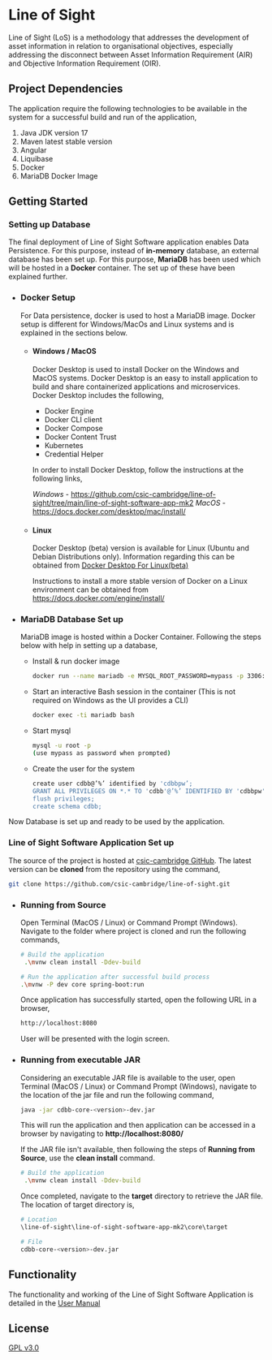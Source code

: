 # Line of Sight

Line of Sight (LoS) is a methodology that addresses the development of asset information in relation to organisational objectives, especially addressing the disconnect between Asset Information Requirement (AIR) and
Objective Information Requirement (OIR).

## Project Dependencies

The application require the following technologies to be available in the system for a successful build and run of the application,

1. Java JDK version 17
2. Maven latest stable version
3. Angular
4. Liquibase
5. Docker
6. MariaDB Docker Image

## Getting Started

### Setting up Database
The final deployment of Line of Sight Software application enables Data Persistence. For this purpose, instead of **in-memory** 
database, an external database has been set up. For this purpose, **MariaDB** has been used which will be hosted
in a **Docker** container. The set up of these have been explained further.  

* ### Docker Setup
    For Data persistence, docker is used to host a MariaDB image. Docker setup is different for Windows/MacOs and Linux systems and
is explained in the sections below.

  * #### Windows / MacOS
    Docker Desktop is used to install Docker on the Windows and MacOS systems. Docker Desktop is an easy to install application to
build and share containerized applications and microservices. Docker Desktop includes the following,
    * Docker Engine
    * Docker CLI client
    * Docker Compose
    * Docker Content Trust
    * Kubernetes
    * Credential Helper

    In order to install Docker Desktop, follow the instructions at the following links,

    *Windows* - https://github.com/csic-cambridge/line-of-sight/tree/main/line-of-sight-software-app-mk2
*MacOS* - https://docs.docker.com/desktop/mac/install/

  * #### Linux
    Docker Desktop (beta) version is available for Linux (Ubuntu and Debian Distributions only). Information regarding this can be obtained from
[Docker Desktop For Linux(beta)](https://docs.docker.com/desktop/linux/)

    Instructions to install a more stable version of Docker on a Linux environment can be obtained from https://docs.docker.com/engine/install/

* ### MariaDB Database Set up
    MariaDB image is hosted within a Docker Container. Following the steps below with help in setting up a database, 

  * Install & run docker image
    ``` bash
    docker run --name mariadb -e MYSQL_ROOT_PASSWORD=mypass -p 3306:3306 -d docker.io/library/mariadb:10.3
    ```

  * Start an interactive Bash session in the container
    (This is not required on Windows as the UI provides a CLI)
    ``` bash
    docker exec -ti mariadb bash
    ```

  * Start mysql
    ``` bash
    mysql -u root -p
    (use mypass as password when prompted)
    ```

  * Create the user for the system
    ``` bash
    create user cdbb@’%’ identified by 'cdbbpw’;
    GRANT ALL PRIVILEGES ON *.* TO 'cdbb'@’%’ IDENTIFIED BY 'cdbbpw';
    flush privileges;
    create schema cdbb;
    ```

Now Database is set up and ready to be used by the application. 

### Line of Sight Software Application Set up

The source of the project is hosted at [csic-cambridge GitHub](https://github.com/csic-cambridge/line-of-sight/tree/main/line-of-sight-software-app-mk2). The latest version can be **cloned** from the repository using the command,

``` bash
git clone https://github.com/csic-cambridge/line-of-sight.git
```

* ### Running from Source
    Open Terminal (MacOS / Linux) or Command Prompt (Windows). Navigate to the folder where project is cloned and run the following commands,

    ```bash
    # Build the application 
     .\mvnw clean install -Ddev-build
    
    # Run the application after successful build process
    .\mvnw -P dev core spring-boot:run
    ```

    Once application has successfully started, open the following URL in a browser,
    
    ``` bash
    http://localhost:8080
    ```
    
    User will be presented with the login screen.

* ### Running from executable JAR

    Considering an executable JAR file is available to the user, open Terminal (MacOS / Linux) or Command Prompt (Windows), navigate to the location of the jar file and run the following command,
    
    ``` bash
    java -jar cdbb-core-<version>-dev.jar
    ```
    
    This will run the application and then application can be accessed in a browser by navigating to **http://localhost:8080/**
    
    If the JAR file isn't available, then following the steps of **Running from Source**, use the **clean install** command.
    
    ```bash
    # Build the application 
     .\mvnw clean install -Ddev-build
    ```
    
    Once completed, navigate to the **target** directory to retrieve the JAR file. The location of target directory is,
    
    ```bash
    # Location
    \line-of-sight\line-of-sight-software-app-mk2\core\target
    
    # File
    cdbb-core-<version>-dev.jar
    ```

## Functionality
The functionality and working of the Line of Sight Software Application is detailed in the [User Manual](https://github.com/csic-cambridge/line-of-sight/wiki/User-Manual)

## License
[GPL v3.0](https://www.gnu.org/licenses/gpl-3.0.en.html)
